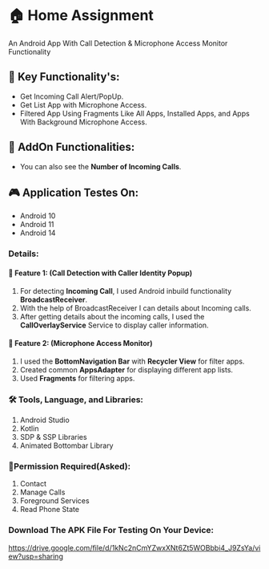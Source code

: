 # 🏠 Home Assignment
An Android App With Call Detection & Microphone Access Monitor Functionality


## 🔑 Key Functionality's:
- Get Incoming Call Alert/PopUp.
- Get List App with Microphone Access.
- Filtered App Using Fragments Like All Apps, Installed Apps, and Apps With Background Microphone Access.

## 📲 AddOn Functionalities:
  - You can also see the **Number of Incoming Calls**.

##  🎮 Application Testes On:

  - Android 10
  - Android 11
  - Android 14

### Details:

#### 📱 Feature 1: (Call Detection with Caller Identity Popup)
1. For detecting **Incoming Call**, I used Android inbuild functionality **BroadcastReceiver**.
2. With the help of BroadcastReceiver I can details about Incoming calls.
3. After getting details about the incoming calls, I used the **CallOverlayService** Service to display caller information.

#### 📱 Feature 2: (Microphone Access Monitor)
1. I used the **BottomNavigation Bar** with **Recycler View** for filter apps.
2. Created common **AppsAdapter** for displaying different app lists.
3. Used **Fragments** for filtering apps.

### 🛠 Tools, Language, and Libraries:
1. Android Studio
2. Kotlin
3. SDP & SSP Libraries
4. Animated Bottombar Library


### 🚧Permission Required(Asked):
1. Contact
2. Manage Calls
3. Foreground Services
4. Read Phone State


### Download The APK File For Testing On Your Device:
https://drive.google.com/file/d/1kNc2nCmYZwxXNt6Zt5WOBbbi4_J9ZsYa/view?usp=sharing

